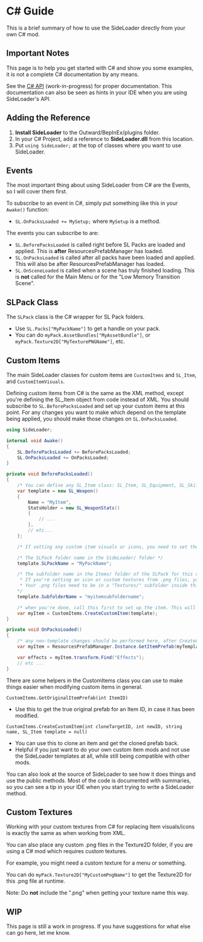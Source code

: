 # C# Guide

This is a brief summary of how to use the SideLoader directly from your own C# mod.

## Important Notes

This page is to help you get started with C# and show you some examples, it is not a complete C# documentation by any means.

See the [C# API](https://sinaioutlander.github.io/_docfx/api/SideLoader.html) (work-in-progress) for proper documentation. This documentation can also be seen as hints in your IDE when you are using SideLoader's API.

## Adding the Reference

1. <b>Install SideLoader</b> to the Outward/BepInEx/plugins folder.
2. In your C# Project, add a reference to <b>SideLoader.dll</b> from this location.
3. Put `using SideLoader;` at the top of classes where you want to use SideLoader.

## Events
The most important thing about using SideLoader from C# are the Events, so I will cover them first.

To subscribe to an event in C#, simply put something like this in your `Awake()` function:
* `SL.OnPacksLoaded += MySetup;` where `MySetup` is a method.

The events you can subscribe to are:
* `SL.BeforePacksLoaded` is called right before SL Packs are loaded and applied. This is <b>after</b> ResourcesPrefabManager has loaded.
* `SL.OnPacksLoaded` is called after all packs have been loaded and applied. This will also be after ResourcesPrefabManager has loaded.
* `SL.OnSceneLoaded` is called when a scene has truly finished loading. This is <b>not</b> called for the Main Menu or for the "Low Memory Transition Scene".

## SLPack Class

The `SLPack` class is the C# wrapper for SL Pack folders.

* Use `SL.Packs["MyPackName"]` to get a handle on your pack.
* You can do `myPack.AssetBundles["MyAssetBundle"]`, or `myPack.Texture2D["MyTexturePNGName"]`, etc.

## Custom Items

The main SideLoader classes for custom items are `CustomItems` and `SL_Item`, and `CustomItemVisuals`.

Defining custom items from C# is the same as the XML method, except you're defining the SL_Item object from code instead of XML. You should subscribe to `SL.BeforePacksLoaded` and set up your custom items at this point. For any changes you want to make which depend on the template being applied, you should make those changes on `SL.OnPacksLoaded`.

```csharp
using SideLoader;

internal void Awake() 
{
    SL.BeforePacksLoaded += BeforePacksLoaded;
    SL.OnPacksLoaded += OnPacksLoaded;
}

private void BeforePacksLoaded()
{
    /* You can define any SL_Item class: SL_Item, SL_Equipment, SL_Skill, SL_Weapon, SL_Bag */
    var template = new SL_Weapon()
    {
        Name = "MyItem",
        StatsHolder = new SL_WeaponStats()
        {
            // ...
        },
        // etc...
    };

    /* If setting any custom item visuals or icons, you need to set these next two values. */

    /* The SLPack folder name in the SideLoader/ folder */
    template.SLPackName = "MyPackName"; 

    /* The subfolder name in the Items/ folder of the SLPack for this custom item.
     * If you're setting an icon or custom textures from .png files, you need to set this.
     * Your .png files need to be in a "Textures/" subfolder inside this subfolder, and use the names as described on the Custom Item Visuals page.
    */
    template.SubfolderName = "myitemsubfoldername"; 

    /* when you're done, call this first to set up the item. This will call ApplyTemplateToItem() too, when SideLoader has finished loading all assets. */
    var myItem = CustomItems.CreateCustomItem(template);
}

private void OnPacksLoaded()
{
    /* any non-template changes should be performed here, after CreateCustomItem() */
    var myItem = ResourcesPrefabManager.Instance.GetItemPrefab(myTemplateNewID);

    var effects = myItem.transform.Find("Effects");
    // etc ...
}
```

There are some helpers in the CustomItems class you can use to make things easier when modifying custom items in general.

`CustomItems.GetOriginalItemPrefab(int ItemID)`
* Use this to get the true original prefab for an Item ID, in case it has been modified.

`CustomItems.CreateCustomItem(int cloneTargetID, int newID, string name, SL_Item template = null)`
* You can use this to clone an item and get the cloned prefab back.
* Helpful if you just want to do your own custom item mods and not use the SideLoader templates at all, while still being compatible with other mods.

You can also look at the source of SideLoader to see how it does things and use the public methods. Most of the code is documented with summaries, so you can see a tip in your IDE when you start trying to write a SideLoader method.

## Custom Textures

Working with your custom textures from C# for replacing Item visuals/icons is exactly the same as when working from XML.

You can also place any custom .png files in the Texture2D folder, if you are using a C# mod which requires custom textures.

For example, you might need a custom texture for a menu or something.

You can do `myPack.Texture2D["MyCustomPngName"]` to get the Texture2D for this .png file at runtime. 

Note: Do <b>not</b> include the ".png" when getting your texture name this way.

## WIP

This page is still a work in progress. If you have suggestions for what else can go here, let me know.

